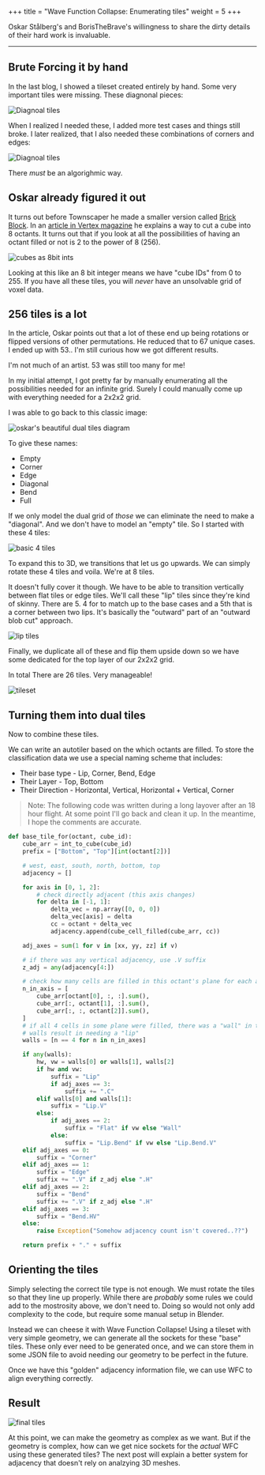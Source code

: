 +++
title = "Wave Function Collapse: Enumerating tiles"
weight = 5
+++

Oskar Stålberg's and BorisTheBrave's willingness to share the dirty details of
their hard work is invaluable.

---

## Brute Forcing it by hand

In the last blog, I showed a tileset created entirely by hand. Some very
important tiles were missing. These diagnonal pieces:

![Diagnoal tiles](diags.png)

When I realized I needed these, I added more test cases and things still broke.
I later realized, that I also needed these combinations of corners and edges:

![Diagnoal tiles](diag-edge.png)

There _must_ be an algorighmic way.

## Oskar already figured it out

It turns out before Townscaper he made a smaller version called [Brick
Block](https://oskarstalberg.com/game/house/index.html). In an [article in
Vertex magazine](https://tmblr.co/ZRaqvp1x7yvmD) he explains a way to cut a cube
into 8 octants. It turns out that if you look at all the possibilities of having
an octant filled or not is 2 to the power of 8 (256).

![cubes as 8bit ints](cubes.png)

Looking at this like an 8 bit integer means we have "cube IDs" from 0 to 255. If
you have all these tiles, you will _never_ have an unsolvable grid of voxel
data.

## 256 tiles is a lot

In the article, Oskar points out that a lot of these end up being rotations or
flipped versions of other permutations. He reduced that to 67 unique cases. I
ended up with 53.. I'm still curious how we got different results.

I'm not much of an artist. 53 was still too many for me!

In my initial attempt, I got pretty far by manually enumerating all the
possibilities needed for an infinite grid. Surely I could manually come up with
everything needed for a 2x2x2 grid.

I was able to go back to this classic image:

![oskar's beautiful dual tiles diagram](dual-grid.jpeg)

To give these names:

* Empty
* Corner
* Edge
* Diagonal
* Bend
* Full

If we only model the dual grid of _those_ we can eliminate the need to make a
"diagonal". And we don't have to model an "empty" tile. So I started with these
4 tiles:

![basic 4 tiles](basic-4.png)

To expand this to 3D, we transitions that let us go upwards. We can simply
rotate these 4 tiles and voila. We're at 8 tiles.

It doesn't fully cover it though. We have to be able to transition vertically
between flat tiles or edge tiles. We'll call these "lip" tiles since they're
kind of skinny. There are 5. 4 for to match up to the base cases and a 5th that
is a corner between two lips. It's basically the "outward" part of an "outward
blob cut" approach.

![lip tiles](lip_tiles.png)

Finally, we duplicate all of these and flip them upside down so we have some
dedicated for the top layer of our 2x2x2 grid.

In total There are 26 tiles. Very manageable!

![tileset](alltiles.png)

## Turning them into dual tiles

Now to combine these tiles.

We can write an autotiler based on the which octants are filled. To store the
classification data we use a special naming scheme that includes:

* Their base type - Lip, Corner, Bend, Edge
* Their Layer - Top, Bottom
* Their Direction - Horizontal, Vertical, Horizontal + Vertical, Corner

> Note: The following code was written during a long layover after an 18 hour
> flight. At some point I'll go back and clean it up. In the meantime, I hope
> the comments are accurate.

```python
def base_tile_for(octant, cube_id):
    cube_arr = int_to_cube(cube_id)
    prefix = ["Bottom", "Top"][int(octant[2])]

    # west, east, south, north, bottom, top
    adjacency = []

    for axis in [0, 1, 2]:
        # check directly adjacent (this axis changes)
        for delta in [-1, 1]:
            delta_vec = np.array([0, 0, 0])
            delta_vec[axis] = delta
            cc = octant + delta_vec
            adjacency.append(cube_cell_filled(cube_arr, cc))

    adj_axes = sum(1 for v in [xx, yy, zz] if v)

    # if there was any vertical adjacency, use .V suffix
    z_adj = any(adjacency[4:])

    # check how many cells are filled in this octant's plane for each axis
    n_in_axis = [
        cube_arr[octant[0], :, :].sum(),
        cube_arr[:, octant[1], :].sum(),
        cube_arr[:, :, octant[2]].sum(),
    ]
    # if all 4 cells in some plane were filled, there was a "wall" in that axis
    # walls result in needing a "lip"
    walls = [n == 4 for n in n_in_axes]

    if any(walls):
        hw, vw = walls[0] or walls[1], walls[2]
        if hw and vw:
            suffix = "Lip"
            if adj_axes == 3:
                suffix += ".C"
        elif walls[0] and walls[1]:
            suffix = "Lip.V"
        else:
            if adj_axes == 2:
                suffix = "Flat" if vw else "Wall"
            else:
                suffix = "Lip.Bend" if vw else "Lip.Bend.V"
    elif adj_axes == 0:
        suffix = "Corner"
    elif adj_axes == 1:
        suffix = "Edge"
        suffix += ".V" if z_adj else ".H"
    elif adj_axes == 2:
        suffix = "Bend"
        suffix += ".V" if z_adj else ".H"
    elif adj_axes == 3:
        suffix = "Bend.HV"
    else:
        raise Exception("Somehow adjacency count isn't covered..??")

    return prefix + "." + suffix
```

## Orienting the tiles

Simply selecting the correct tile type is not enough. We must rotate the tiles
so that they line up properly. While there are _probably_ some rules we could
add to the mostrosity above, we don't need to. Doing so would not only add
complexity to the code, but require some manual setup in Blender.

Instead we can cheese it with Wave Function Collapse! Using a tileset with very
simple geometry, we can generate all the sockets for these "base" tiles. These
only ever need to be generated once, and we can store them in some JSON file to
avoid needing our geometry to be perfect in the future.

Once we have this "golden" adjacency information file, we can use WFC to align
everything correctly.

## Result

![final tiles](generated.png)

At this point, we can make the geometry as complex as we want. But if the
geometry is complex, how can we get nice sockets for the _actual_ WFC using
these generated tiles? The next post will explain a better system for adjacency
that doesn't rely on analzying 3D meshes.
